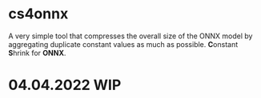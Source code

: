 # cs4onnx
A very simple tool that compresses the overall size of the ONNX model by aggregating duplicate constant values as much as possible. **C**onstant **S**hrink for **ONNX**.

# 04.04.2022 WIP
